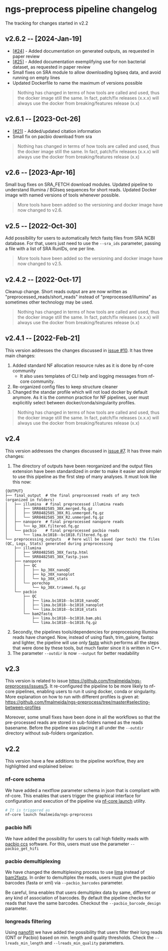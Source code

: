 # ngs-preprocess pipeline changelog

The tracking for changes started in v2.2

## v2.6.2 -- [2024-Jan-19]

* [[#24](https://github.com/fmalmeida/ngs-preprocess/issues/25)] - Added documentation on generated outputs, as requested in paper review
* [[#25](https://github.com/fmalmeida/ngs-preprocess/issues/25)] - Added documentation exemplifying use for non bacterial dataset, as requested in paper review
* Small fixes on SRA module to allow downloading bgiseq data, and avoid running on empty lines
* Updated Dockerfile to name the maximum of versions possible

> Nothing has changed in terms of how tools are called and used, thus the docker image still the same. In fact, patch/fix releases (x.x.x) will always use the docker from breaking/features release (x.x)

## v2.6.1 -- [2023-Oct-26]

* [[#21](https://github.com/fmalmeida/ngs-preprocess/issues/21)] - Added/updated citation information
* Small fix on pacbio download from sra

> Nothing has changed in terms of how tools are called and used, thus the docker image still the same. In fact, patch/fix releases (x.x.x) will always use the docker from breaking/features release (x.x)

## v2.6 -- [2023-Apr-16]

Small bug fixes on SRA_FETCH download modules. Updated pipeline to understand Illumina / BGIseq sequences for short reads. Updated Docker image with named versions of tools whenever possible.

> More tools have been added so the versioning and docker image have now changed to v2.6.

## v2.5 -- [2022-Oct-30]

Add possibility for users to automatically fetch fastq files from SRA NCBI database. For that, users just need to use the `--sra_ids` parameter, passing a file with a list of SRA RunIDs, one per line.

> More tools have been added so the versioning and docker image have now changed to v2.5.

## v2.4.2 -- [2022-Oct-17]

Cleanup change. Short reads output are are now written as "preprocessed_reads/short_reads" instead of "preprocessed/illumina" as sometimes other technology may be used.

> Nothing has changed in terms of how tools are called and used, thus the docker image still the same. In fact, patch/fix releases (x.x.x) will always use the docker from breaking/features release (x.x)

## v2.4.1 -- [2022-Feb-21]

This version addresses the changes discussed in [issue #10](https://github.com/fmalmeida/ngs-preprocess/issues/10). It has three main changes:

1. Added standard NF allocation resource rules as it is done by nf-core community
    * It also uses templates of CLI help and logging messages from nf-core community.
2. Re-organized config files to keep structure cleaner
3. Changed the standar profile which will not load docker by default anymore. As it is the common practice for NF pipelines, user must explicitily select between docker/conda/singularity profiles.

> Nothing has changed in terms of how tools are called and used, thus the docker image still the same. In fact, patch/fix releases (x.x.x) will always use the docker from breaking/features release (x.x)

## v2.4

This version addresses the changes discussed in [issue #7](https://github.com/fmalmeida/ngs-preprocess/issues/7). It has three main changes:

1. The directory of outputs have been reorganized and the output files extension have been standardized in order to make it easier and simpler to use this pipeline as the first step of many analyses. It must look like this now:

```console
{OUTPUT}
├── final_output  # the final preprocessed reads of any tech (organized in folders)
│   ├── illumina  # final preprocessed illumina reads
│   │   ├── SRR8482585_30X.merged.fq.gz
│   │   ├── SRR8482585_30X_R1.unmerged.fq.gz
│   │   └── SRR8482585_30X_R2.unmerged.fq.gz
│   ├── nanopore  # final preprocessed nanopore reads
│   │   └── kp_30X.filtered.fq.gz
│   └── pacbio    # final preprocessed pacbio reads
│       └── lima.bc1018--bc1018.filtered.fq.gz
└── preprocessing_outputs   # here will be saved (per tech) the files (QC, Logs, Stats) generated during preprocessing
    ├── illumina
    │   ├── SRR8482585_30X_fastp.html
    │   └── SRR8482585_30X_fastp.json
    ├── nanopore
    │   ├── QC
    │   │   ├── kp_30X_nanoQC
    │   │   ├── kp_30X_nanoplot
    │   │   └── kp_30X_stats
    │   └── porechop
    │       └── kp_30X.trimmed.fq.gz
    └── pacbio
        ├── QC
        │   ├── lima.bc1018--bc1018_nanoQC
        │   ├── lima.bc1018--bc1018_nanoplot
        │   └── lima.bc1018--bc1018_stats
        └── bam2fastq
            ├── lima.bc1018--bc1018.bam.pbi
            └── lima.bc1018--bc1018.fq.gz
```
2. Secondly, the pipelines tools/dependencies for preprocessing Illumina reads have changed. Now, instead of using flash, trim_galore, fastqc and lighter, the pipeline will use only [fastp](https://github.com/OpenGene/fastp) which performs all the steps that were done by these tools, but much faster since it is written in C++.
3. The parameter `--outdir` is now `--output` for better readability

## v2.3

This version is related to issue https://github.com/fmalmeida/ngs-preprocess/issues/5. It re-configured the pipeline to be more likely to nf-core pipelines, enabling users to run it using docker, conda or singularity. More explanation on how to run with different profiles is given at: https://github.com/fmalmeida/ngs-preprocess/tree/master#selecting-between-profiles

Moreover, some small fixes have been done in all the workflows so that the pre-processed reads are stored in sub-folders named as the reads basename. Before the pipeline was placing it all under the `--outdir` directory without sub-folders organization.

## v2.2

This version have a few additions to the pipeline workflow, they are highlighted and explained below:

### nf-core schema

We have added a nextflow parameter schema in json that is compliant with nf-core. This enables that users trigger the graphical interface for configuration and execution of the pipeline via [nf-core launch](https://nf-co.re/launch) utility.

```bash
# It is triggered as
nf-core launch fmalmeida/ngs-preprocess
```

### pacbio hifi

We have added the possibility for users to call high fidelity reads with [pacbio ccs](https://ccs.how/) software. For this, users must use the parameter `--pacbio_get_hifi`

### pacbio demultiplexing

We have changed the demultiplexing process to use [lima](https://github.com/PacificBiosciences/barcoding) instead of [bam2fastx](https://github.com/PacificBiosciences/bam2fastx). In order to demultiplex the reads, users must give the pacbio barcodes (fasta or xml) via `--pacbio_barcodes` parameter.

Be careful, lima enables that users demultiplex data by same, different or any kind of association of barcodes. By default the pipeline checks for reads that have the same barcodes. Checkout the `--pacbio_barcode_design` parameter.

### longreads filtering

Using [nanofilt](https://github.com/wdecoster/nanofilt) we have added the possibility that users filter their long reads (ONT or Pacbio) based on min. length and quality thresholds. Check the `--lreads_min_length` and `--lreads_min_quality` parameters.
